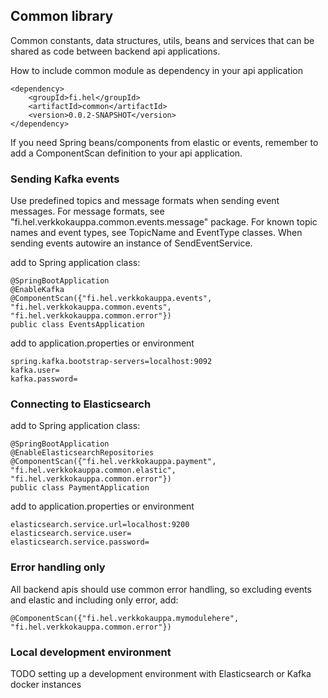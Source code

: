 ## Common library

Common constants, data structures, utils, beans and services that can be shared as code between backend api applications.

How to include common module as dependency in your api application

    <dependency>
        <groupId>fi.hel</groupId>
        <artifactId>common</artifactId>
        <version>0.0.2-SNAPSHOT</version>
    </dependency>

If you need Spring beans/components from elastic or events, remember to add a ComponentScan definition to your api application.

### Sending Kafka events

Use predefined topics and message formats when sending event messages. For message formats, see "fi.hel.verkkokauppa.common.events.message" package. For known topic names and event types, see TopicName and EventType classes. When sending events autowire an instance of SendEventService.

add to Spring application class:

    @SpringBootApplication
    @EnableKafka
    @ComponentScan({"fi.hel.verkkokauppa.events", "fi.hel.verkkokauppa.common.events", "fi.hel.verkkokauppa.common.error"})
    public class EventsApplication

add to application.properties or environment

    spring.kafka.bootstrap-servers=localhost:9092
    kafka.user=
    kafka.password=

### Connecting to Elasticsearch

add to Spring application class:

    @SpringBootApplication
    @EnableElasticsearchRepositories
    @ComponentScan({"fi.hel.verkkokauppa.payment", "fi.hel.verkkokauppa.common.elastic", "fi.hel.verkkokauppa.common.error"})
    public class PaymentApplication

add to application.properties or environment

    elasticsearch.service.url=localhost:9200
    elasticsearch.service.user=
    elasticsearch.service.password=

### Error handling only

All backend apis should use common error handling, so excluding events and elastic and including only error, add:

    @ComponentScan({"fi.hel.verkkokauppa.mymodulehere", "fi.hel.verkkokauppa.common.error"})

### Local development environment

TODO setting up a development environment with Elasticsearch or Kafka docker instances
